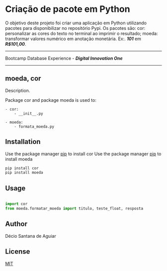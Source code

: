 # Criação de pacote em Python

O objetivo deste projeto foi criar uma aplicação em Python utilizando pacotes para disponibilizar no repositório Pypi. 
Os pacotes são:
cor: personalizar as cores do texto no terminal ao imprimir o resultado;
moeda: transformar valores numérico em anotação monetária. Ex:. **_101_** em **_R$101,00_**.
___
Bootcamp Database Experience - **_Digital Innovation One_**
___
## moeda, cor

Description. 

Package cor and package moeda is used to:
	
	- cor:
		- __init__.py
	
	- moeda:
		- formata_moeda.py

## Installation

Use the package manager [pip](https://pip.pypa.io/en/stable/) to install cor
Use the package manager [pip](https://pip.pypa.io/en/stable/) to install moeda

```bash
pip install cor
pip install moeda
```

## Usage

```python

import cor
from moeda.formatar_moeda import titulo, teste_float, resposta
```

## Author
Décio Santana de Aguiar

## License
[MIT](https://choosealicense.com/licenses/mit/)
